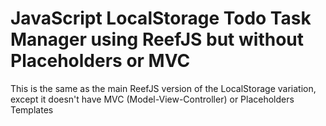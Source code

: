 # JavaScript LocalStorage Todo Task Manager using ReefJS but without Placeholders or MVC

This is the same as the main ReefJS version of the LocalStorage variation, except it doesn't have MVC (Model-View-Controller) or Placeholders Templates